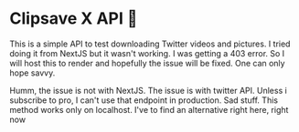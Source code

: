 # Clipsave X API 🚀

This is a simple API to test downloading Twitter videos and pictures. I tried doing it from NextJS but it wasn't working. I was getting a 403 error. So I will host this to render and hopefully the issue will be fixed. One can only hope savvy.

Humm, the issue is not with NextJS. The issue is with twitter API. Unless i subscribe to pro, I can't use that endpoint in production. Sad stuff. This method works only on localhost. I've to find an alternative right here, right now
